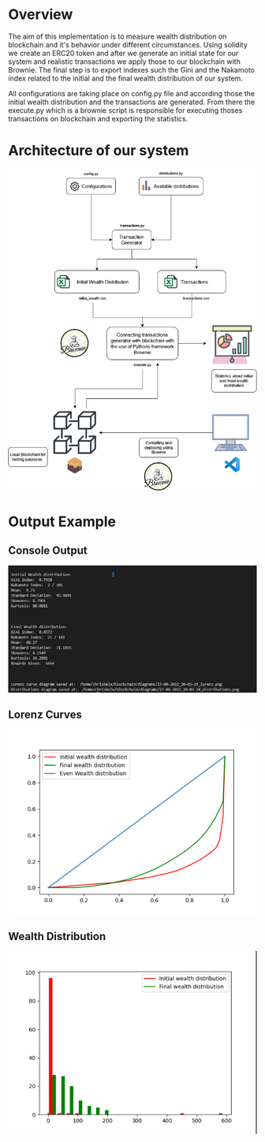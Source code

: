 # Overview
The aim of this implementation is to measure wealth distribution on blockchain and it's behavior under different circumstances. Using solidity we create an ERC20 
token and after we generate an initial state for our system and realistic transactions we apply those to our blockchain with Brownie. The final step is to export 
indexes such the Gini and the Nakamoto index related to the initial and the final wealth distribution of our system.

All configurations are taking place on config.py file and according those the initial wealth distribution and the transactions are generated. From there the execute.py which is a brownie script is responsible for executing thoses transactions on blockchain and exporting the statistics.

# Architecture of our system

![Architecture of our system](https://github.com/Chrisbelefantis/blockchain-wealth-tracker/blob/master/assets/merged_architecture.png)

# Output Example

## Console Output

![Output Example](https://github.com/Chrisbelefantis/blockchain-wealth-tracker/blob/master/assets/output.png)


## Lorenz Curves

![Lorenz Curves](https://github.com/Chrisbelefantis/blockchain-wealth-tracker/blob/master/assets/lorenz_curves_example.png)

## Wealth Distribution

![Wealth Distribution](https://github.com/Chrisbelefantis/blockchain-wealth-tracker/blob/master/assets/wealth_distribution_example.png)
